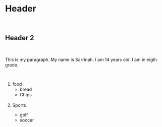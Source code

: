 <h1>Header</h1>
<br>
<h2>Header 2</h2>
<br>
<p>This is my paragraph. My name is Sarrinah. I am 14 years old. I am in eigth grade.</p>
<br>
<ol>
<li> food 
<ul>
<li> bread</li>
<li> Chips</li>
</ul>
</li>
 <br>
<li> Sports </li>
<ul>
<li>golf</li>
<li>soccer</li>
</ul>
</li>
</ol>

